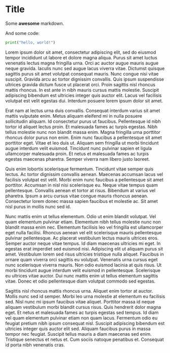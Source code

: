 # Title

Some **awesome** markdown.

And some code:

```py
print("hello, world!")
```

Lorem ipsum dolor sit amet, consectetur adipiscing elit, sed do eiusmod tempor
incididunt ut labore et dolore magna aliqua. Purus sit amet luctus venenatis
lectus magna fringilla urna. Orci ac auctor augue mauris augue neque gravida.
Iaculis nunc sed augue lacus viverra vitae. Dictumst quisque sagittis purus sit
amet volutpat consequat mauris. Nunc congue nisi vitae suscipit. Gravida arcu
ac tortor dignissim convallis. Quis ipsum suspendisse ultrices gravida dictum
fusce ut placerat orci. Proin sagittis nisl rhoncus mattis rhoncus. In est ante
in nibh mauris cursus mattis molestie. Suscipit adipiscing bibendum est
ultricies integer quis auctor elit. Lacus vel facilisis volutpat est velit
egestas dui. Interdum posuere lorem ipsum dolor sit amet.

Erat nam at lectus urna duis convallis. Consequat interdum varius sit amet
mattis vulputate enim. Metus aliquam eleifend mi in nulla posuere sollicitudin
aliquam. Id consectetur purus ut faucibus. Pellentesque id nibh tortor id
aliquet lectus proin. Et malesuada fames ac turpis egestas. Nibh tellus
molestie nunc non blandit massa enim. Magna fringilla urna porttitor rhoncus
dolor purus non enim. Enim nunc faucibus a pellentesque sit amet porttitor
eget. Vitae et leo duis ut. Aliquam sem fringilla ut morbi tincidunt augue
interdum velit euismod. Tincidunt nunc pulvinar sapien et ligula ullamcorper
malesuada proin. Et netus et malesuada fames ac turpis egestas maecenas
pharetra. Semper viverra nam libero justo laoreet.

Quis enim lobortis scelerisque fermentum. Tincidunt vitae semper quis lectus.
Ac tortor dignissim convallis aenean. Maecenas accumsan lacus vel facilisis
volutpat est velit. Morbi enim nunc faucibus a pellentesque sit amet porttitor.
Accumsan in nisl nisi scelerisque eu. Neque vitae tempus quam pellentesque.
Convallis aenean et tortor at risus. Bibendum at varius vel pharetra. Ipsum a
arcu cursus vitae congue mauris rhoncus aenean. Consectetur lorem donec massa
sapien faucibus et molestie ac. Sit amet nisl purus in mollis nunc sed id.

Nunc mattis enim ut tellus elementum. Odio ut enim blandit volutpat. Vel quam
elementum pulvinar etiam. Elementum nibh tellus molestie nunc non blandit massa
enim nec. Elementum facilisis leo vel fringilla est ullamcorper eget nulla
facilisi. Rhoncus aenean vel elit scelerisque mauris pellentesque pulvinar
pellentesque. Ac placerat vestibulum lectus mauris ultrices eros. Semper auctor
neque vitae tempus. Id diam maecenas ultricies mi eget. In egestas erat
imperdiet sed euismod nisi. Adipiscing elit ut aliquam purus sit amet.
Vestibulum lorem sed risus ultricies tristique nulla aliquet. Faucibus in
ornare quam viverra orci sagittis eu volutpat. Venenatis urna cursus eget nunc
scelerisque viverra mauris. Non odio euismod lacinia at quis risus. Ut morbi
tincidunt augue interdum velit euismod in pellentesque. Scelerisque eu ultrices
vitae auctor. Dui nunc mattis enim ut tellus elementum sagittis vitae. Donec et
odio pellentesque diam volutpat commodo sed egestas.

Sagittis nisl rhoncus mattis rhoncus urna. Aliquet enim tortor at auctor.
Mollis nunc sed id semper. Morbi leo urna molestie at elementum eu facilisis
sed. Nisl nunc mi ipsum faucibus vitae aliquet. Porttitor massa id neque
aliquam vestibulum morbi blandit cursus risus. Quis hendrerit dolor magna eget.
Et netus et malesuada fames ac turpis egestas sed tempus. Id diam vel quam
elementum pulvinar etiam non quam lacus. Fermentum odio eu feugiat pretium nibh
ipsum consequat nisl. Suscipit adipiscing bibendum est ultricies integer quis
auctor elit sed. Aliquam faucibus purus in massa tempor nec feugiat. Suscipit
tellus mauris a diam maecenas sed enim. Tristique senectus et netus et. Cum
sociis natoque penatibus et. Consequat id porta nibh venenatis cras.
